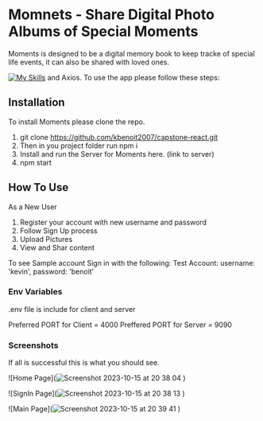 # Momnets - Share Digital Photo Albums of Special Moments

Moments is designed to be a digital memory book to keep tracke of special life events, it can also be shared with loved ones.

[![My Skills](https://skillicons.dev/icons?i=js,html,css,react,scss)](https://skillicons.dev) and Axios.
To use the app please follow these steps:

## Installation

To install Moments please clone the repo. 

1. git clone https://github.com/kbenoit2007/capstone-react.git
2. Then in you project folder run npm i 
3. Install and run the Server for Moments here. (link to server)
4. npm start 

## How To Use

As a New User
1. Register your account with new username and password
2. Follow Sign Up process
3. Upload Pictures
4. View and Shar content

To see Sample account
Sign in with the following:
Test Account:
username: 'kevin',
password: 'benoit'

### Env Variables
 .env file is include for client and server

 Preferred PORT for Client = 4000
 Preffered PORT for Server = 9090
 

### Screenshots
If all is successful this is what you should see.

![Home Page](![Screenshot 2023-10-15 at 20 38 04](https://github.com/kbenoit2007/capstone-react/assets/15655538/f12dc8ff-9a6e-48bc-9547-588adf43a452)
)

![SignIn Page](![Screenshot 2023-10-15 at 20 38 13](https://github.com/kbenoit2007/capstone-react/assets/15655538/382efd91-3b06-431d-8f13-76dde62c1899)
)

![Main Page](![Screenshot 2023-10-15 at 20 39 41](https://github.com/kbenoit2007/capstone-react/assets/15655538/86a58588-4f55-4e97-a169-35ed62ab3a2f)
)
